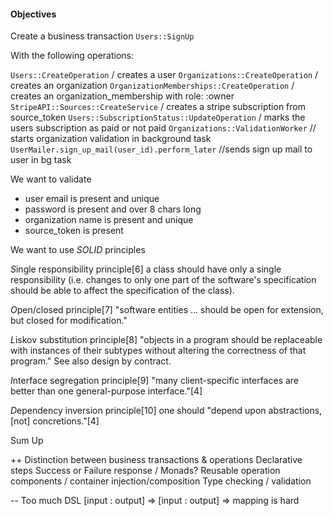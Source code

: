 #### Objectives

Create a business transaction `Users::SignUp`

With the following operations:

`Users::CreateOperation` / creates a user
`Organizations::CreateOperation` / creates an organization
`OrganizationMemberships::CreateOperation` / creates an organization_membership with role: :owner
`StripeAPI::Sources::CreateService` / creates a stripe subscription from source_token
`Users::SubscriptionStatus::UpdateOperation` / marks the users subscription as paid or not paid
`Organizations::ValidationWorker` // starts organization validation in background task
`UserMailer.sign_up_mail(user_id).perform_later` //sends sign up mail to user in bg task


We want to validate
- user email is present and unique
- password is present and over 8 chars long
- organization name is present and unique
- source_token is present

We want to use *SOLID* principles

*S*ingle responsibility principle[6]
  a class should have only a single responsibility (i.e. changes to only one part of the software's specification should be able to affect the specification of the class).

*O*pen/closed principle[7]
  "software entities … should be open for extension, but closed for modification."

*L*iskov substitution principle[8]
  "objects in a program should be replaceable with instances of their subtypes without altering the correctness of that program." See also design by contract.

*I*nterface segregation principle[9]
  "many client-specific interfaces are better than one general-purpose interface."[4]

*D*ependency inversion principle[10]
  one should "depend upon abstractions, [not] concretions."[4]


Sum Up 

++
Distinction between business transactions & operations
Declarative steps
Success or Failure response / Monads?
Reusable operation components / container injection/composition
Type checking / validation

--
Too much DSL
[input : output] => [input : output] => mapping is hard
